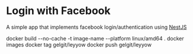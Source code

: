 # Login with Facebook

A simple app that implements facebook login/authentication using [NestJS](https://nestjs.com/)

docker build --no-cache -t image-name --platform linux/amd64 .
docker images
docker tag <image-id> gelgit/leyyow
docker push gelgit/leyyow
